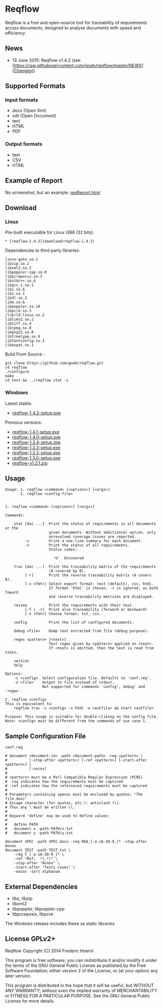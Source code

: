 
# Reqflow

Reqflow is a free and open-source tool for traceability of requirements across documents, designed to analyse documents with speed and efficiency.

## News

- 13 June 2015: Reqflow v1.4.2 (see [https://raw.githubusercontent.com/goeb/reqflow/master/NEWS](Changes))


## Supported Formats

### Input formats

- docx (Open Xml)
- odt (Open Document)
- text
- HTML
- PDF

### Output formats

- text
- CSV
- HTML

## Example of Report

No screenshot, but an example: [reqReport.html](reqReport.html)

## Download

### Linux

Pre-built executable for Linux i386 (32 bits):

    * [reqflow-1.4.2](download/reqflow-1.4.2)

Dependencies to third party libraries:

    linux-gate.so.1
    libzip.so.2
    libxml2.so.2
    libpoppler-cpp.so.0
    libpcreposix.so.3
    libstdc++.so.6
    libgcc_s.so.1
    libc.so.6
    libz.so.1
    libdl.so.2
    libm.so.6
    libpoppler.so.19
    libpcre.so.3
    /lib/ld-linux.so.2
    liblcms2.so.2
    libtiff.so.4
    libjpeg.so.8
    libpng12.so.0
    libfreetype.so.6
    libfontconfig.so.1
    libexpat.so.1

    

Build From Source :

    git clone https://github.com/goeb/reqflow.git
    cd reqflow
    ./configure
    make
    cd test && ../reqflow stat -s

### Windows

Latest stable:

* [reqflow-1.4.2-setup.exe](download/reqflow-1.4.2-setup.exe)


Previous versions:

* [reqflow-1.4.1-setup.exe](download/reqflow-1.4.1-setup.exe)
* [reqflow-1.4.0-setup.exe](download/reqflow-1.4.0-setup.exe)
* [reqflow-1.3.4-setup.exe](download/reqflow-1.3.4-setup.exe)
* [reqflow-1.3.3-setup.exe](download/reqflow-1.3.3-setup.exe)
* [reqflow-1.3.2-setup.exe](download/reqflow-1.3.2-setup.exe)
* [reqflow-1.3.0-setup.exe](download/reqflow-1.3.0-setup.exe)
* [reqflow-v1.2.1.zip](download/reqflow-v1.2.1.zip)

## Usage

```
Usage: 1. reqflow <command> [<options>] [<args>]
       2. reqflow <config-file>


1. reqflow <command> [<options>] [<args>]

Commands:

    stat [doc ...]  Print the status of requirements in all documents or the
                    given documents. Without additionnal option, only
                    unresolved coverage issues are reported.
         -s         Print a one-line summary for each document.
         -v         Print the status of all requirements.
                    Status codes:

                      'U'  Uncovered

    trac [doc ...]  Print the traceability matrix of the requirements 
                    (A covered by B).
         [-r]       Print the reverse traceability matrix (A covers B).
         [-x <fmt>] Select export format: text (default), csv, html.
                    If format 'html' is chosen, -r is ignored, as both foward
                    and reverse traceability matrices are displayed.

    review          Print the requirements with their text.
         [-f | -r]  Print also traceability (forward or backward)
         [-x <fmt>] Choose format: txt, csv.

    config          Print the list of configured documents.

    debug <file>    Dump text extracted from file (debug purpose).

    regex <pattern> [<text>]
                    Test regex given by <pattern> applied on <text>.
                    If <text> is omitted, then the text is read from stdin.

    version
    help

Options:
    -c <config>  Select configuration file. Defaults to 'conf.req'.
    -o <file>    Output to file instead of stdout.
                 Not supported for commands 'config', debug' and 'regex'.

2. reqflow <config>
This is equivalent to:
    reqflow trac -c <config> -x html -o <outfile> && start <outfile>

Purpose: This usage is suitable for double-cliking on the config file.
Note: <config> must be different from the commands of use case 1.
```

## Sample Configuration File

`conf.req`

```
# document <document-id> -path <document-path> -req <pattern> \
#          [-stop-after <pattern>] [-ref <pattern>] [-start-after <pattern>] \
#          [-nocov]
#
# <pattern> must be a Perl Compatible Regular Expression (PCRE)
# -req indicates how the requirements must be captured
# -ref indicates how the referenced requirements must be captured
# 
# Parameters containing spaces must be enclosed by quotes: "The file.doxc"
# Escape character (for quotes, etc.): antislash (\).
# Thus any \ must be written \\.
# 
# Keyword 'define' may be used to define values:
# 
#   define PATH
#   document x -path PATH/x.txt
#   document y -path PATH/y.txt

document SPEC -path SPEC.docx -req REQ_[-a-zA-Z0-9_]* -stop-after Annex
document TEST -path TEST.txt \
    -req T_[-a-zA-Z0-9_]* \
    -ref "Ref:  *(.*)" \
    -stop-after "Annex" \
    -start-after "Tests cases" \
    -nocov -sort alphanum

```

## External Dependencies

- libz, libzip
- libxml2
- libpoppler, libpoppler-cpp
- libpcreposix, libpcre

The Windows release includes these as static libraries.


## License GPLv2+

Reqflow
Copyright (C) 2014 Frederic Hoerni

This program is free software; you can redistribute it and/or modify
it under the terms of the GNU General Public License as published by
the Free Software Foundation; either version 2 of the License, or
(at your option) any later version.

This program is distributed in the hope that it will be useful,
but WITHOUT ANY WARRANTY; without even the implied warranty of
MERCHANTABILITY or FITNESS FOR A PARTICULAR PURPOSE.  See the
GNU General Public License for more details.

